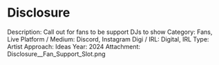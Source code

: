 # Disclosure

Description: Call out for fans to be support DJs to show
Category: Fans, Live
Platform / Medium: Discord, Instagram
Digi / IRL: Digital, IRL
Type: Artist
Approach: Ideas
Year: 2024
Attachment: Disclosure__Fan_Support_Slot.png
